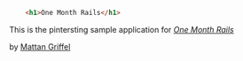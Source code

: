 ```html
	<h1>One Month Rails</h1>
```

This is the pintersting sample application for
[*One Month Rails*](http://onemonthrails.com)

by [Mattan Griffel](http://google.com)